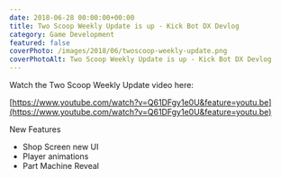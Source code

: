 ```yaml
---
date: 2018-06-28 00:00:00+00:00
title: Two Scoop Weekly Update is up - Kick Bot DX Devlog  
category: Game Development
featured: false
coverPhoto: /images/2018/06/twoscoop-weekly-update.png
coverPhotoAlt: Two Scoop Weekly Update is up - Kick Bot DX Devlog
---
```



Watch the Two Scoop Weekly Update video here:

[https://www.youtube.com/watch?v=Q61DFgy1e0U&feature=youtu.be](https://www.youtube.com/watch?v=Q61DFgy1e0U&feature=youtu.be)

New Features

- Shop Screen new UI
- Player animations
- Part Machine Reveal
